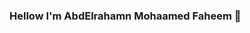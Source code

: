 ### Hellow I'm AbdElrahamn Mohaamed Faheem  👋

<!--
**AMF10/AMF10** is a ✨ _special_ ✨ repository because its `README.md` (this file) appears on your GitHub profile.

Here are some ideas to get you started:

- 🔭 I’m currently Student  on Faculty of Computer & Information Sciences - Mansoura Univesity It Dept
- 📉📊Geeks of data 
- 🌱 I’m currently learning Data Sciecne
 - 📫 How to reach me: LinkedIn
 - ⚡ Fun fact: I love cooking 🍽👨‍🍳
-->
